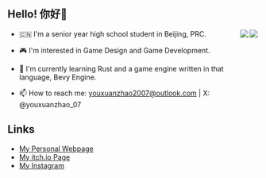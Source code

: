 ## Hello! 你好👋

<a href="#"><img align="right" src="https://github-readme-stats.vercel.app/api?username=youxuanzhao&count_private=true&show_icons=true&theme=tokyonight&layout=compact"></img></a>
<a href="#"><img align="right" src="https://github-readme-stats.vercel.app/api/top-langs/?username=youxuanzhao&theme=tokyonight&layout=compact"></img></a>

- 🇨🇳 I'm a senior year high school student in Beijing, PRC.

- 🎮 I'm interested in Game Design and Game Development.

- 🦀 I'm currently learning Rust and a game engine written in that language, Bevy Engine.

- 📫 How to reach me: youxuanzhao2007@outlook.com | X: @youxuanzhao_07 

## Links

- [My Personal Webpage]('youxuanzhao.github.io')
- [My itch.io Page]('youxuanzhao.itch.io')
- [My Instagram]('www.instagram.com/yxzhao07/')

<!--
**youxuanzhao/youxuanzhao** is a ✨ _special_ ✨ repository because its `README.md` (this file) appears on your GitHub profile.

Here are some ideas to get you started:

- 🔭 I’m currently working on ...
- 🌱 I’m currently learning ...
- 👯 I’m looking to collaborate on ...
- 🤔 I’m looking for help with ...
- 💬 Ask me about ...
- 📫 How to reach me: ...
- 😄 Pronouns: ...
- ⚡ Fun fact: ...
-->
